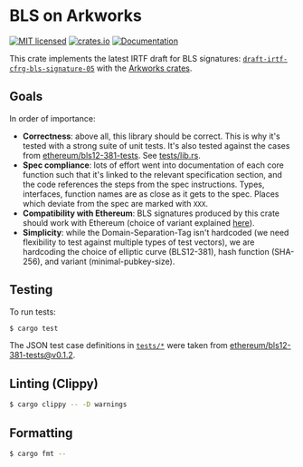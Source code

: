 # BLS on Arkworks

[![MIT licensed](https://img.shields.io/badge/license-MIT-blue.svg)](./LICENSE) [![crates.io](https://img.shields.io/crates/v/bls_on_arkworks.svg)](https://crates.io/crates/bls_on_arkworks) [![Documentation](https://docs.rs/bls_on_arkworks/badge.svg)](https://docs.rs/bls_on_arkworks)

This crate implements the latest IRTF draft for BLS signatures: [`draft-irtf-cfrg-bls-signature-05`](https://www.ietf.org/archive/id/draft-irtf-cfrg-bls-signature-05.html) with the [Arkworks crates](https://github.com/arkworks-rs/).

## Goals

In order of importance:
- **Correctness**: above all, this library should be correct. This is why it's tested with a strong suite of unit tests. It's also tested against the cases from [ethereum/bls12-381-tests](https://github.com/ethereum/bls12-381-tests). See [tests/lib.rs](./tests/lib.rs).
- **Spec compliance**: lots of effort went into documentation of each core function such that it's linked to the relevant specification section, and the code references the steps from the spec instructions. Types, interfaces,  function names are as close as it gets to the spec. Places which deviate from the spec are marked with `XXX`.
- **Compatibility with Ethereum**: BLS signatures produced by this crate should work with Ethereum (choice of variant explained [here](https://github.com/ethereum/consensus-specs/blob/v1.0.0/specs/phase0/beacon-chain.md#bls-signatures)).
- **Simplicity**: while the Domain-Separation-Tag isn't hardcoded (we need flexibility to test against multiple types of test vectors), we are hardcoding the choice of elliptic curve (BLS12-381), hash function (SHA-256), and variant (minimal-pubkey-size).

## Testing

To run tests:

```sh
$ cargo test
```

The JSON test case definitions in [`tests/*`](./tests/) were taken from [ethereum/bls12-381-tests@v0.1.2](https://github.com/ethereum/bls12-381-tests/releases/tag/v0.1.2).

## Linting (Clippy)

```sh
$ cargo clippy -- -D warnings
```

## Formatting
```sh
$ cargo fmt --
```
